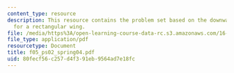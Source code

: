 ```yaml
---
content_type: resource
description: This resource contains the problem set based on the downwash velocity
  for a rectangular wing.
file: /media/https%3A/open-learning-course-data-rc.s3.amazonaws.com/16-01-unified-engineering-i-ii-iii-iv-fall-2005-spring-2006/80fecf56c257d4f391eb9564ad7e18fc_f05_ps02_spring04.pdf
file_type: application/pdf
resourcetype: Document
title: f05_ps02_spring04.pdf
uid: 80fecf56-c257-d4f3-91eb-9564ad7e18fc
---
```

